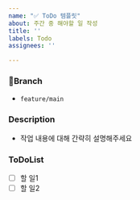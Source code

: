 ```yaml
---
name: "✅ ToDo 템플릿"
about: 주간 중 해야할 일 작성
title: ''
labels: Todo
assignees: ''

---
```

### Branch
- `feature/main`

### Description
- 작업 내용에 대해 간략히 설명해주세요

### ToDoList
- [ ] 할 일1
- [ ] 할 일2

